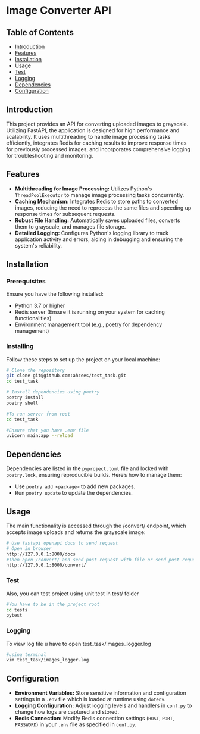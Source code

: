 # Image Converter API

## Table of Contents
- [Introduction](#introduction)
- [Features](#features)
- [Installation](#installation)
- [Usage](#usage)
- [Test](#test)
- [Logging](#logging)
- [Dependencies](#dependencies)
- [Configuration](#configuration)

## Introduction
This project provides an API for converting uploaded images to grayscale. Utilizing FastAPI, the application is designed for high performance and scalability. It uses multithreading to handle image processing tasks efficiently, integrates Redis for caching results to improve response times for previously processed images, and incorporates comprehensive logging for troubleshooting and monitoring.

## Features
- **Multithreading for Image Processing:** Utilizes Python's `ThreadPoolExecutor` to manage image processing tasks concurrently.
- **Caching Mechanism:** Integrates Redis to store paths to converted images, reducing the need to reprocess the same files and speeding up response times for subsequent requests.
- **Robust File Handling:** Automatically saves uploaded files, converts them to grayscale, and manages file storage.
- **Detailed Logging:** Configures Python's logging library to track application activity and errors, aiding in debugging and ensuring the system's reliability.

## Installation

### Prerequisites
Ensure you have the following installed:
- Python 3.7 or higher
- Redis server (Ensure it is running on your system for caching functionalities)
- Environment management tool (e.g., poetry for dependency management)

### Installing
Follow these steps to set up the project on your local machine:

```bash
# Clone the repository
git clone git@github.com:ahzees/test_task.git
cd test_task

# Install dependencies using poetry
poetry install
poetry shell

#To run server from root 
cd test_task

#Ensure that you have .env file
uvicorn main:app --reload
```
## Dependencies
Dependencies are listed in the `pyproject.toml` file and locked with `poetry.lock`, ensuring reproducible builds. Here’s how to manage them:

- Use `poetry add <package>` to add new packages.
- Run `poetry update` to update the dependencies.
  
## Usage
The main functionality is accessed through the /convert/ endpoint, which accepts image uploads and returns the grayscale image:
```bash
# Use fastapi openapi docs to send request
# Open in browser
http://127.0.0.1:8000/docs
#Then open /convert/ and send post request with file or send post request on
http://127.0.0.1:8000/convert/
```
### Test
Also, you can test project using unit test in test/ folder 
```bash
#You have to be in the project root 
cd tests
pytest
```
### Logging
To view log file u have to open test_task/images_logger.log
```bash
#using terminal
vim test_task/images_logger.log
```

## Configuration
- **Environment Variables:** Store sensitive information and configuration settings in a `.env` file which is loaded at runtime using `dotenv`.
- **Logging Configuration:** Adjust logging levels and handlers in `conf.py` to change how logs are captured and stored.
- **Redis Connection:** Modify Redis connection settings (`HOST`, `PORT`, `PASSWORD`) in your `.env` file as specified in `conf.py`.
